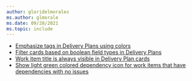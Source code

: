```yaml
---
author: gloridelmorales
ms.author: glmorale
ms.date: 09/28/2021
ms.topic: include
---
```


- [Emphasize tags in Delivery Plans using colors](#emphasize-tags-in-delivery-plans-using-colors)
- [Filter cards based on boolean field types in Delivery Plans](#filter-cards-based-on-boolean-field-types-in-delivery-plans)
- [Work item title is always visible in Delivery Plan cards](#work-item-title-is-always-visible-in-delivery-plan-cards)
- [Show light green colored dependency icon for work items that have dependencies with no issues](#show-light-green-colored-dependency-icon-for-work-items-that-have-dependencies-with-no-issues)